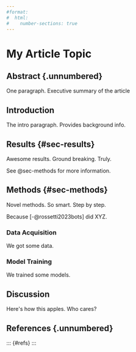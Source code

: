 ```yaml
---
#format:
#  html:
#    number-sections: true
---
```


# My Article Topic

## Abstract {.unnumbered}

One paragraph. Executive summary of the article

## Introduction

The intro paragraph. Provides background info.

## Results {#sec-results}

Awesome results. Ground breaking. Truly.

See @sec-methods for more information.

## Methods {#sec-methods}

Novel methods. So smart. Step by step.

Because [-@rossetti2023bots] did XYZ.

### Data Acquisition

We got some data.

### Model Training

We trained some models.

## Discussion

Here's how this apples. Who cares?

## References {.unnumbered}

::: {#refs}
:::
